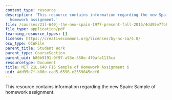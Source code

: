 ```yaml
---
content_type: resource
description: 'This resource contains information regarding the new Spain: Sample of
  homework assignment.'
file: /courses/21l-640j-the-new-spain-1977-present-fall-2015/4dd95e7fb86ecad56596e2559045def6_MIT21L_640JF15_HW6.pdf
file_type: application/pdf
learning_resource_types: []
license: https://creativecommons.org/licenses/by-nc-sa/4.0/
ocw_type: OCWFile
parent_title: Student Work
parent_type: CourseSection
parent_uid: b80b9191-9f97-a93e-350e-4f9afa1115ca
resourcetype: Document
title: MIT 21L.640 F15 Sample of Homework Assignment 6
uid: 4dd95e7f-b86e-cad5-6596-e2559045def6
---
```

This resource contains information regarding the new Spain: Sample of homework assignment.
